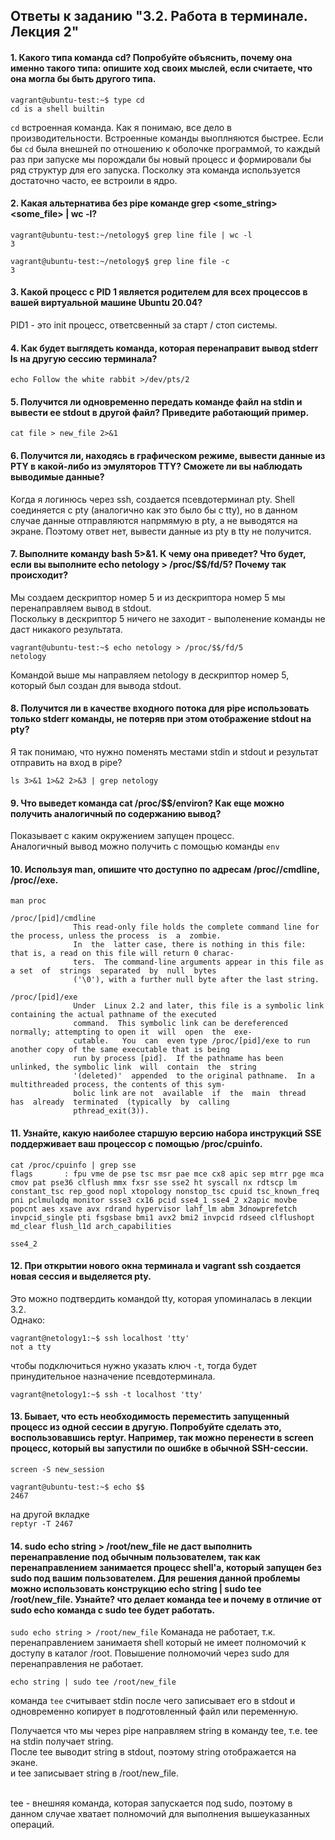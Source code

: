 ## Ответы к заданию "3.2. Работа в терминале. Лекция 2"

#### 1. Какого типа команда cd? Попробуйте объяснить, почему она именно такого типа: опишите ход своих мыслей, если считаете, что она могла бы быть другого типа. <br>
```
vagrant@ubuntu-test:~$ type cd
cd is a shell builtin
```    
`cd` встроенная команда. Как я понимаю, все дело в производительности. Встроенные команды выоплняются быстрее.
Если бы `cd` была внешней по отношению к оболочке программой, то каждый раз при запуске мы порождали бы новый процесс и формировали бы ряд структур для его запуска. Посколку эта команда используется достаточно часто, ее встроили в ядро.

#### 2. Какая альтернатива без pipe команде grep <some_string> <some_file> | wc -l? <br>
```
vagrant@ubuntu-test:~/netology$ grep line file | wc -l
3
```
```
vagrant@ubuntu-test:~/netology$ grep line file -c
3
```


#### 3. Какой процесс с PID 1 является родителем для всех процессов в вашей виртуальной машине Ubuntu 20.04? <br>
PID1 - это init процесс, ответсвенный за старт / стоп системы.


#### 4. Как будет выглядеть команда, которая перенаправит вывод stderr ls на другую сессию терминала? <br>
`echo Follow the white rabbit >/dev/pts/2`


#### 5. Получится ли одновременно передать команде файл на stdin и вывести ее stdout в другой файл? Приведите работающий пример. <br>
`cat file > new_file 2>&1`



#### 6. Получится ли, находясь в графическом режиме, вывести данные из PTY в какой-либо из эмуляторов TTY? Сможете ли вы наблюдать выводимые данные? <br>

Когда я логинюсь через ssh, создается псевдотерминал pty. Shell соединяется с pty (аналогично как это было бы с tty), но в данном случае данные отправляются напрмямую в pty, а не выводятся на экране.
Поэтому ответ нет, вывести данные из pty в tty не получится.

#### 7. Выполните команду bash 5>&1. К чему она приведет? Что будет, если вы выполните echo netology > /proc/$$/fd/5? Почему так происходит? <br>

Мы создаем дескриптор номер 5 и из дескриптора номер 5 мы перенаправляем вывод в stdout.<br>
Поскольку в дескриптор 5 ничего не заходит - выполенение команды не даст никакого результата.<br>

```
vagrant@ubuntu-test:~$ echo netology > /proc/$$/fd/5
netology
```
Командой выше мы направляем netology в дескриптор номер 5, который был создан для вывода stdout.


#### 8. Получится ли в качестве входного потока для pipe использовать только stderr команды, не потеряв при этом отображение stdout на pty? <br>
Я так понимаю, что нужно поменять местами stdin и stdout и результат отправить на вход в pipe?

`ls 3>&1 1>&2 2>&3 | grep netology`

#### 9. Что выведет команда cat /proc/$$/environ? Как еще можно получить аналогичный по содержанию вывод?
Показывает с каким окружением запущен процесс.<br>
Аналогичный вывод можно получить с помощью команды `env`

#### 10. Используя man, опишите что доступно по адресам /proc/<PID>/cmdline, /proc/<PID>/exe.
`man proc`

```
/proc/[pid]/cmdline
              This read-only file holds the complete command line for the process, unless the process  is  a  zombie.
              In  the  latter case, there is nothing in this file: that is, a read on this file will return 0 charac‐
              ters.  The command-line arguments appear in this file as a set  of  strings  separated  by  null  bytes
              ('\0'), with a further null byte after the last string.
```

```
/proc/[pid]/exe
              Under  Linux 2.2 and later, this file is a symbolic link containing the actual pathname of the executed
              command.  This symbolic link can be dereferenced normally; attempting to open it  will  open  the  exe‐
              cutable.   You  can  even type /proc/[pid]/exe to run another copy of the same executable that is being
              run by process [pid].  If the pathname has been unlinked, the symbolic link  will  contain  the  string
              '(deleted)'  appended  to the original pathname.  In a multithreaded process, the contents of this sym‐
              bolic link are not  available  if  the  main  thread  has  already  terminated  (typically  by  calling
              pthread_exit(3)).
```

#### 11. Узнайте, какую наиболее старшую версию набора инструкций SSE поддерживает ваш процессор с помощью /proc/cpuinfo.
```
cat /proc/cpuinfo | grep sse
flags		: fpu vme de pse tsc msr pae mce cx8 apic sep mtrr pge mca cmov pat pse36 clflush mmx fxsr sse sse2 ht syscall nx rdtscp lm constant_tsc rep_good nopl xtopology nonstop_tsc cpuid tsc_known_freq pni pclmulqdq monitor ssse3 cx16 pcid sse4_1 sse4_2 x2apic movbe popcnt aes xsave avx rdrand hypervisor lahf_lm abm 3dnowprefetch invpcid_single pti fsgsbase bmi1 avx2 bmi2 invpcid rdseed clflushopt md_clear flush_l1d arch_capabilities
```

`sse4_2`

#### 12. При открытии нового окна терминала и vagrant ssh создается новая сессия и выделяется pty. <br>
Это можно подтвердить командой tty, которая упоминалась в лекции 3.2. <br>
Однако:

```
vagrant@netology1:~$ ssh localhost 'tty'
not a tty
```

чтобы подключиться нужно указать ключ `-t`, тогда будет принудительное назначение псевдотерминала.

`vagrant@netology1:~$ ssh -t localhost 'tty'`


#### 13. Бывает, что есть необходимость переместить запущенный процесс из одной сессии в другую. Попробуйте сделать это, воспользовавшись reptyr. Например, так можно перенести в screen процесс, который вы запустили по ошибке в обычной SSH-сессии.<br>

`screen -S new_session`

```
vagrant@ubuntu-test:~$ echo $$
2467
```

на другой вкладке <br>
`reptyr -T 2467`

#### 14. sudo echo string > /root/new_file не даст выполнить перенаправление под обычным пользователем, так как перенаправлением занимается процесс shell'а, который запущен без sudo под вашим пользователем. Для решения данной проблемы можно использовать конструкцию echo string | sudo tee /root/new_file. Узнайте? что делает команда tee и почему в отличие от sudo echo команда с sudo tee будет работать. <br>

`sudo echo string > /root/new_file`
Команада не работает, т.к. перенаправлением занимаетя shell который не имеет полномочий к доступу в каталог /root. Повышение полномочий через sudo для перенаправления не работает.

`echo string | sudo tee /root/new_file`

команда `tee` считывает stdin после чего записывает его в stdout и одновременно копирует в подготовленный файл или переменную. <br>

Получается что мы через pipe направляем string в команду tee, т.е. tee на stdin получает string.<br>
После tee выводит string в stdout, поэтому string отображается на экане.<br>
и tee записывает string в /root/new_file.<br><br>

tee - внешняя команда, которая запускается под sudo, поэтому в данном случае хватает полномочий для выполнения вышеуказанных операций.

